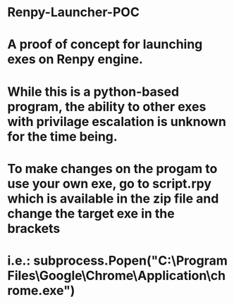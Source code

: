 # Renpy-Launcher-POC
# A proof of concept for launching exes on Renpy engine.
# While this is a python-based program, the ability to other exes with privilage escalation is unknown for the time being.

# To make changes on the progam to use your own exe, go to script.rpy which is available in the zip file and change the target exe in the brackets
# i.e.: subprocess.Popen("C:\Program Files\Google\Chrome\Application\chrome.exe")
